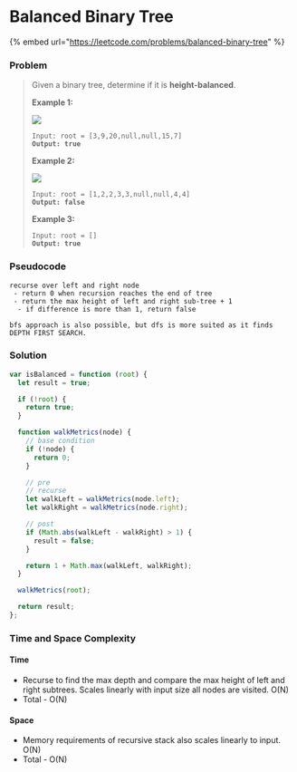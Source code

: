 # Balanced Binary Tree

{% embed url="https://leetcode.com/problems/balanced-binary-tree" %}

### Problem

> Given a binary tree, determine if it is **height-balanced**.
>
> &#x20;
>
> **Example 1:**
>
> ![](https://assets.leetcode.com/uploads/2020/10/06/balance\_1.jpg)
>
> <pre><code>Input: root = [3,9,20,null,null,15,7]
> <strong>Output: true</strong></code></pre>
>
> **Example 2:**
>
> ![](https://assets.leetcode.com/uploads/2020/10/06/balance\_2.jpg)
>
> <pre><code>Input: root = [1,2,2,3,3,null,null,4,4]
> <strong>Output: false</strong></code></pre>
>
> **Example 3:**
>
> <pre><code>Input: root = []
> <strong>Output: true</strong></code></pre>
>
>

### Pseudocode

```
recurse over left and right node
 - return 0 when recursion reaches the end of tree
 - return the max height of left and right sub-tree + 1
  - if difference is more than 1, return false

bfs approach is also possible, but dfs is more suited as it finds DEPTH FIRST SEARCH.
```

### Solution

```javascript
var isBalanced = function (root) {
  let result = true;

  if (!root) {
    return true;
  }

  function walkMetrics(node) {
    // base condition
    if (!node) {
      return 0;
    }

    // pre
    // recurse
    let walkLeft = walkMetrics(node.left);
    let walkRight = walkMetrics(node.right);

    // post
    if (Math.abs(walkLeft - walkRight) > 1) {
      result = false;
    }

    return 1 + Math.max(walkLeft, walkRight);
  }

  walkMetrics(root);

  return result;
};

```

### Time and Space Complexity

#### Time

* Recurse to find the max depth and compare the max height of left and right subtrees. Scales linearly with input size all nodes are visited. O(N)
* Total - O(N)

#### Space

* Memory requirements of recursive stack also scales linearly to input. O(N)
* Total - O(N)
